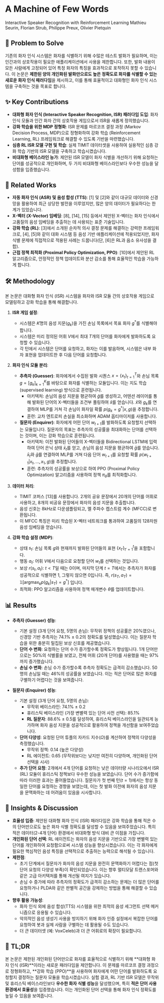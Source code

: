 # A Machine of Few Words

Interactive Speaker Recognition with Reinforcement Learning
Mathieu Seurin, Florian Strub, Philippe Preux, Olivier Pietquin

## 🧩 Problem to Solve

기존의 화자 인식 시스템은 화자를 식별하기 위해 수많은 테스트 발화가 필요하며, 이는 인간과의 상호작용이 필요한 애플리케이션에서 사용을 제한합니다. 또한, 발화 내용이 모든 사람에게 고정되어 있어 특정 화자의 특징을 효과적으로 포착하지 못할 수 있습니다. 이 논문은 **제한된 양의 개인화된 발화만으로도 높은 정확도로 화자를 식별할 수 있는 새로운 화자 인식 패러다임**을 제시하고, 이를 통해 효율적이고 대화형인 화자 인식 시스템을 구축하는 것을 목표로 합니다.

## ✨ Key Contributions

- **대화형 화자 인식 (Interactive Speaker Recognition, ISR) 패러다임 도입**: 화자 인식 모듈과 인간 화자 간의 상호작용 게임으로서 ISR을 새롭게 정의했습니다.
- **강화 학습을 위한 MDP 정형화**: ISR 문제를 마르코프 결정 과정 (Markov Decision Process, MDP)으로 정형화하여 강화 학습 (Reinforcement Learning, RL) 프레임워크로 해결할 수 있도록 기반을 마련했습니다.
- **심층 RL ISR 모델 구현 및 학습**: 실제 TIMIT 데이터셋을 사용하여 실용적인 심층 강화 학습 기반의 ISR 모델을 구축하고 학습시켰습니다.
- **비대화형 베이스라인 능가**: 제안된 ISR 모델이 화자 식별을 개선하기 위해 요청하는 단어를 성공적으로 개인화하며, 두 가지 비대화형 베이스라인보다 우수한 성능을 달성함을 입증했습니다.

## 📎 Related Works

- **자동 화자 인식 (ASR) 및 음성 합성 (TTS)**: [1] 및 [2]와 같이 대규모 데이터와 신경망을 활용하여 최근 상당한 발전을 이루었지만, 많은 양의 데이터가 필요하다는 한계가 있었습니다.
- **X-벡터 (X-Vector) 임베딩**: [8], [14], [15] 등에서 제안된 X-벡터는 화자 인식에서 고품질의 음성 임베딩을 추출하는 데 사용되는 표준 기술입니다.
- **강화 학습 (RL)**: [3]에서 소개된 순차적 의사 결정 문제를 해결하는 강력한 프레임워크로, [4], [5]와 같이 대화 시스템 등 음성 기반 애플리케이션에 적용되었지만, 화자 식별 문제에 직접적으로 적용된 사례는 드뭅니다(단, [6]은 RL과 음소 유사성을 결합).
- **근접 정책 최적화 (Proximal Policy Optimization, PPO)**: [10]에서 제안된 RL 알고리즘으로, 안정적인 정책 업데이트와 분산 감소를 통해 효율적인 학습을 가능하게 합니다.

## 🛠️ Methodology

본 논문은 대화형 화자 인식 (ISR) 시스템을 화자와 ISR 모듈 간의 상호작용 게임으로 모델링하고 강화 학습을 통해 해결합니다.

1. **ISR 게임 설정**:

   - 시스템은 $K$명의 음성 지문($g_k$)을 가진 손님 목록에서 목표 화자 $g^*$를 식별해야 합니다.
   - 시스템은 미리 정의된 어휘 $V$에서 최대 $T$개의 단어를 화자에게 발화하도록 요청할 수 있습니다.
   - 각 턴에서 시스템은 단어를 요청하고, 화자는 이를 발음하며, 시스템은 내부 화자 표현을 업데이트한 후 다음 단어를 요청합니다.

2. **화자 인식 모듈 분리**:

   - **추측자 (Guesser)**: 화자에게서 수집된 발화 시퀀스 $x = \{x_t\}_{t=1}^T$와 손님 목록 $g = [g_k]_{k=1}^K$를 바탕으로 화자를 식별하는 모듈입니다. 이는 지도 학습(supervised learning) 방식으로 훈련됩니다.
     - 아키텍처: 손님의 음성 지문을 평균하여 $\hat{g}$를 생성하고, 어텐션 레이어를 통해 발화된 단어의 X-벡터들을 조건부 풀링하여 $\hat{x}$를 얻습니다. $\hat{x}$와 $g_k$를 연결하여 MLP를 거쳐 각 손님이 화자일 확률 $p(g_k=g^* | x,g)$을 추정합니다.
     - 훈련: 교차 엔트로피 손실을 최소화하며 ADAM 옵티마이저를 사용합니다.
   - **질문자 (Enquirer)**: 화자에게 어떤 단어 $w_{t+1}$를 발화하도록 요청할지 선택하는 모듈입니다. 질문자의 목표는 추측자의 성공률을 최대화하는 단어를 선택하는 것이며, 이는 강화 학습으로 훈련됩니다.
     - 아키텍처: 이전 발화된 단어들의 X-벡터들을 Bidirectional LSTM에 입력하여 단어 은닉 상태 $\bar{x}_t$를 얻고, 손님의 음성 지문을 평균하여 $\bar{g}$를 얻습니다. $\bar{x}_t$와 $\bar{g}$를 연결하여 MLP를 거쳐 다음 단어 $w_{t+1}$를 요청할 확률 $p(w_{t+1} | x_t, \dots, x_1, g)$을 추정합니다.
     - 훈련: 추측자의 성공률을 보상으로 하여 PPO (Proximal Policy Optimization) 알고리즘을 사용하여 정책 $\pi_{\theta}$를 최적화합니다.

3. **데이터 처리**:

   - TIMIT 코퍼스 [13]를 사용합니다. 2개의 공유 문장에서 20개의 단어를 어휘로 사용하고, 8개의 비공유 문장에서 화자의 음성 지문을 추출합니다.
   - 음성 신호는 8kHz로 다운샘플링되고, 멜 주파수 켑스트럼 계수 (MFCC)로 변환됩니다.
   - 이 MFCC 특징은 미리 학습된 X-벡터 네트워크를 통과하여 고품질의 128차원 음성 임베딩을 얻습니다.

4. **강화 학습 설정 (MDP)**:
   - 상태 $s_t$: 손님 목록 $g$와 현재까지 발화된 단어들의 표현 $\{x_{t'}\}_{t'=1}^t$을 포함합니다.
   - 행동 $a_t$: 어휘 $V$에서 다음으로 요청할 단어 $w_t$를 선택하는 것입니다.
   - 보상 $r(s_t, a_t)$: $t < T$일 때는 0이며, 마지막 단계 $t=T$에서는 추측자가 화자를 성공적으로 식별하면 1, 그렇지 않으면 0입니다. 즉, $r(s_T, a_T) = \mathbb{1}[\text{argmax}_k p(g_k | s_T) = g^*]$ 입니다.
   - 최적화: PPO 알고리즘을 사용하여 정책 매개변수 $\theta$를 업데이트합니다.

## 📊 Results

- **추측자 (Guesser) 성능**:

  - 기본 설정 (3개 단어 요청, 5명의 손님): 무작위 정책의 성공률은 20%였으나, 신경망 기반 추측자는 74.1% $\pm$ 0.2의 정확도를 달성했습니다. 이는 질문자 학습을 위한 충분히 밀집된 보상 신호를 제공했습니다.
  - **단어 수 변화**: 요청하는 단어 수가 증가할수록 정확도가 향상됩니다. 1개 단어만으로는 50%의 식별률을 보였고, 전체 어휘 (20개 단어)를 사용했을 때는 97%까지 증가했습니다.
  - **손님 수 변화**: 손님 수가 증가할수록 추측자 정확도는 급격히 감소했습니다. 50명의 손님일 때는 46%의 성공률을 보였습니다. 이는 적은 단어로 많은 화자를 구별하기 어렵다는 것을 보여줍니다.

- **질문자 (Enquirer) 성능**:
  - 기본 설정 (3개 단어 요청, 5명의 손님):
    - 무작위 베이스라인: 74.1% $\pm$ 0.2
    - 휴리스틱 베이스라인 (가장 변별력 있는 단어 사전 선택): 85.1%
    - **RL 질문자**: 88.6% $\pm$ 0.5를 달성하여, 휴리스틱 베이스라인을 일관되게 능가하며 화자 음성 지문을 성공적으로 활용하여 정책을 개선함을 보여주었습니다.
  - **단어 다양성**: 요청된 단어 튜플의 자카드 지수($\Omega$)를 계산하여 정책의 다양성을 측정했습니다.
    - 무작위 정책: 0.14 (높은 다양성)
    - RL 에이전트: 0.65 (무작위보다는 낮지만 여전히 다양하며, 개인화된 단어 선택을 시사)
  - **추가 단어 요청**: 2개에서 4개 단어를 요청하는 낮은 데이터량 시나리오에서 ISR (RL) 모듈이 휴리스틱 정책보다 우수한 성능을 보였습니다. 단어 수가 증가함에 따라 이러한 효과는 줄어들었습니다. 질문자가 첫 번째 턴($t=1$)에서는 항상 동일한 단어를 요청하는 경향을 보였는데, 이는 첫 발화 이전에 화자의 음성 지문을 문맥화하는 데 어려움이 있음을 시사합니다.

## 🧠 Insights & Discussion

- **효율성 입증**: 제안된 대화형 화자 인식 (ISR) 패러다임은 강화 학습을 통해 적은 수의 단어만으로도 높은 화자 식별 정확도를 달성할 수 있음을 보여주었습니다. 특히 적은 데이터(2-4개 단어) 환경에서 비대화형 방식 대비 큰 이점을 가집니다.
- **개인화된 단어 선택**: RL 에이전트는 화자의 음성 지문을 기반으로 가장 변별력 있는 단어를 개인화하여 요청함으로써 시스템 성능을 향상시켰습니다. 이는 각 화자에게 필요한 핵심적인 음성 특징을 선택적으로 추출하는 능력으로 해석될 수 있습니다.
- **제한점**:
  - 초기 단계에서 질문자가 화자의 음성 지문을 완전히 문맥화하기 어렵다는 점(첫 단어 요청의 다양성 부족)이 확인되었습니다. 이는 향후 멀티모달 트랜스포머와 같은 고급 아키텍처를 통해 개선될 여지가 있습니다.
  - 손님 수 증가에 따라 추측자의 정확도가 급격히 감소하는 문제는 더 많은 단어를 요청하거나 PLDA와 같은 판별적 공간을 강제하는 방법을 통해 해결할 수 있습니다.
- **향후 활용 가능성**:
  - 화자 인식 외에 음성 합성(TTS) 시스템을 위한 최적의 음성 세그먼트 선택 메커니즘으로 응용될 수 있습니다.
  - 악의적인 음성 생성기 사용을 방지하기 위해 화자 인증 설정에서 복잡한 단어를 요청하여 봇과 실제 사람을 구별하는 데 활용될 수도 있습니다.
  - 더 큰 데이터셋 (예: VoxCeleb)과 더 큰 어휘로의 확장이 필요합니다.

## 📌 TL;DR

본 논문은 제한된 개인화된 단어만으로 화자를 효율적으로 식별하기 위해 **대화형 화자 인식 (ISR)**이라는 새로운 패러다임을 제안합니다. 이 문제를 마르코프 결정 과정으로 정형화하고, **강화 학습 (PPO)**을 사용하여 화자에게 어떤 단어를 발화하도록 요청할지 결정하는 질문자 모듈을 학습시켰습니다. 실험 결과, RL 기반 ISR 모델은 무작위 및 휴리스틱 베이스라인보다 **우수한 화자 식별 성능**을 달성했으며, 특히 **적은 단어 사용 환경에서 효율성**을 입증했습니다. 이는 개인화된 단어 선택을 통해 화자 인식 정확도를 높일 수 있음을 보여줍니다.
